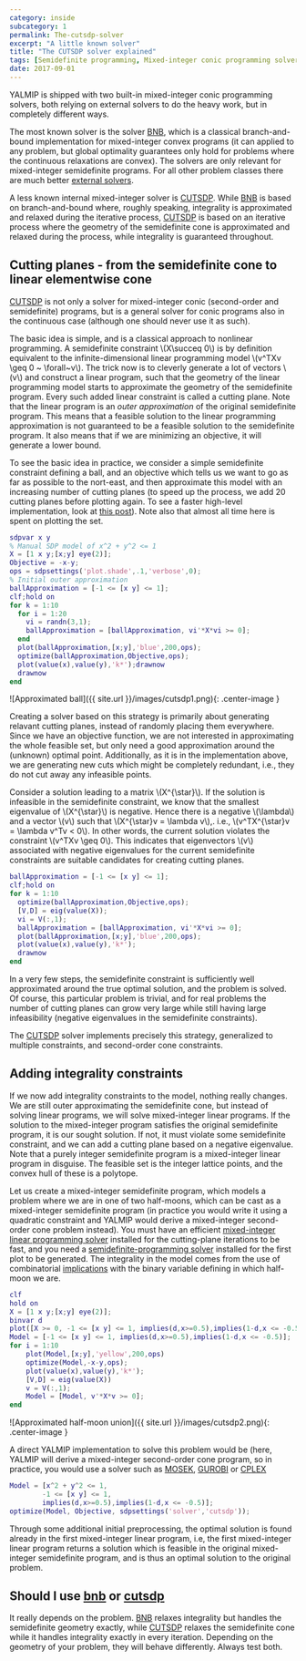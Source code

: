 ```yaml
---
category: inside
subcategory: 1
permalink: The-cutsdp-solver
excerpt: "A little known solver"
title: "The CUTSDP solver explained"
tags: [Semidefinite programming, Mixed-integer conic programming solver, Integer programming]
date: 2017-09-01
---
```


YALMIP is shipped with two built-in mixed-integer conic programming solvers, both relying on external solvers to do the heavy work, but in completely different ways.

The most known solver is the solver [BNB](/solver/bnb), which is a classical branch-and-bound implementation for mixed-integer convex programs (it can applied to any problem, but global optimality guarantees only hold for problems where the continuous relaxations are convex). The solvers are only relevant for mixed-integer semidefinite programs. For all other problem classes there are much better [external solvers](/tags/#mixed-integer-programming-solver).

A less known internal mixed-integer solver is [CUTSDP](/solver/cutsdp). While [BNB](/solver/bnb) is based on branch-and-bound where, roughly speaking, integrality is approximated and relaxed during the iterative process, [CUTSDP](/solver/cutsdp) is based on an iterative process where the geometry of the semidefinite cone is approximated and relaxed during the process, while integrality is guaranteed throughout.

## Cutting planes - from the semidefinite cone to linear elementwise cone

[CUTSDP](/solver/cutsdp) is not only a solver for mixed-integer conic (second-order and semidefinite) programs, but is a general solver for conic programs also in the continuous case (although one should never use it as such). 

The basic idea is simple, and is a classical approach to nonlinear programming. A semidefinite constraint \\(X\succeq 0\\) is by definition equivalent to the infinite-dimensional linear programming model \\(v^TXv \geq 0 ~ \forall~v\\). The trick now is to cleverly generate a lot of vectors \\(v\\) and construct a linear program, such that the geometry of the linear programming model starts to approximate the geometry of the semidefinite program. Every such added linear constraint is called a cutting plane. Note that the linear program is an *outer approximation* of the original semidefinite program. This means that a feasible solution to the linear programming approximation is not guaranteed to be a feasible solution to the semidefinite program. It also means that if we are minimizing an objective, it will generate a lower bound.

To see the basic idea in practice, we consider a simple semidefinite constraint defining a ball, and an objective which tells us we want to go as far as possible to the nort-east, and then approximate this model with an increasing number of cutting planes (to speed up the process, we add 20 cutting planes before plotting again. To see a faster high-level implementation, look at [this post](/example/scenariosampling)). Note also that almost all time here is spent on plotting the set.

````matlab
sdpvar x y
% Manual SDP model of x^2 + y^2 <= 1
X = [1 x y;[x;y] eye(2)];
Objective = -x-y;
ops = sdpsettings('plot.shade',.1,'verbose',0);
% Initial outer approximation
ballApproximation = [-1 <= [x y] <= 1];
clf;hold on
for k = 1:10  
  for i = 1:20
    vi = randn(3,1);
    ballApproximation = [ballApproximation, vi'*X*vi >= 0];  
  end
  plot(ballApproximation,[x;y],'blue',200,ops); 
  optimize(ballApproximation,Objective,ops);
  plot(value(x),value(y),'k*');drawnow
  drawnow
end 
````

![Approximated ball]({{ site.url }}/images/cutsdp1.png){: .center-image }

Creating a solver based on this strategy is primarily about generating relavant cutting planes, instead of randomly placing them everywhere. Since we have an objective function, we are not interested in approximating the whole feasible set, but only need a good approximation around the (unknown) optimal point. Additionally, as it is in the implementation above, we are generating new cuts which might be completely redundant, i.e., they do not cut away any infeasible points.

Consider a solution leading to a matrix \\(X^{\star}\\). If the solution is infeasible in the semidefinite constraint, we know that the smallest eigenvalue of \\(X^{\star}\\) is negative. Hence there is a negative \\(\lambda\\) and a vector  \\(v\\) such that  \\(X^{\star}v = \lambda v\\),. i.e., \\(v^TX^{\star}v = \lambda v^Tv < 0\\). In other words, the current solution violates the constraint \\(v^TXv \geq 0\\). This indicates that eigenvectors \\(v\\) associated with negative eigenvalues for the current semidefinite constraints are suitable candidates for creating cutting planes.

````matlab
ballApproximation = [-1 <= [x y] <= 1];
clf;hold on
for k = 1:10  
  optimize(ballApproximation,Objective,ops);
  [V,D] = eig(value(X));  
  vi = V(:,1);
  ballApproximation = [ballApproximation, vi'*X*vi >= 0];    
  plot(ballApproximation,[x;y],'blue',200,ops);   
  plot(value(x),value(y),'k*');
  drawnow
end 
````

In a very few steps, the semidefinite constraint is sufficiently well approximated around the true optimal solution, and the problem is solved. Of course, this particular problem is trivial, and for real problems the number of cutting planes can grow very large while still having large infeasibility (negative eigenvalues in the semidefinite constraints).

The [CUTSDP](/solver/cutsdp) solver implements precisely this strategy, generalized to multiple constraints, and second-order cone constraints.

## Adding integrality constraints

If we now add integrality constraints to the model, nothing really changes. We are still outer approximating the semidefinite cone, but instead of solving linear programs, we will solve mixed-integer linear programs. If the solution to the mixed-integer program satisfies the original semidefinite program, it is our sought solution. If not, it must violate some semidefinite constraint, and we can add a cutting plane based on a negative eigenvalue. Note that a purely integer semidefinite program is a mixed-integer linear program in disguise. The feasible set is the integer lattice points, and the convex hull of these is a polytope.

Let us create a mixed-integer semidefinite program, which models a problem where we are in one of two half-moons,  which can be cast as a mixed-integer semidefinite program (in practice you would write it using a quadratic constraint and YALMIP would derive a mixed-integer second-order cone problem instead). You must have an efficient [mixed-integer linear programming solver](/tags/#mixed-integer-linear-programming-solver) installed for the cutting-plane iterations to be fast, and you need a [semidefinite-programming solver](/tags/#semidefinite-programming-solver) installed for the first plot to be generated. The integrality in the model comes from the use of combinatorial [implications](/command/implies) with the binary variable defining in which half-moon we are.

````matlab
clf
hold on
X = [1 x y;[x;y] eye(2)];
binvar d
plot([X >= 0, -1 <= [x y] <= 1, implies(d,x>=0.5),implies(1-d,x <= -0.5)]);
Model = [-1 <= [x y] <= 1, implies(d,x>=0.5),implies(1-d,x <= -0.5)];
for i = 1:10
    plot(Model,[x;y],'yellow',200,ops)
    optimize(Model,-x-y,ops);
    plot(value(x),value(y),'k*');
    [V,D] = eig(value(X))
    v = V(:,1);
    Model = [Model, v'*X*v >= 0];
end
````

![Approximated half-moon union]({{ site.url }}/images/cutsdp2.png){: .center-image }


A direct YALMIP implementation to solve this problem would be (here, YALMIP will derive a mixed-integer second-order cone program, so in practice, you would use a solver such as [MOSEK](/solver/mosek), [GUROBI](/solver/gurobi) or [CPLEX](/solver/cplex)

````matlab
Model = [x^2 + y^2 <= 1,
        -1 <= [x y] <= 1, 
        implies(d,x>=0.5),implies(1-d,x <= -0.5)];
optimize(Model, Objective, sdpsettings('solver','cutsdp'));        
````

Through some additional initial preprocessing, the optimal solution is found already in the first mixed-integer linear program, i.e, the first mixed-integer linear program returns a solution which is feasible in the original mixed-integer semidefinite program, and is thus an optimal solution to the original problem.


## Should I use [bnb](/solver/bnb) or [cutsdp](/solver/cutsdp)

It really depends on the problem. [BNB](/solver/bnb) relaxes integrality but handles the semidefinite geometry exactly, while  [CUTSDP](/solver/cutsdp)  relaxes the semidefinite cone while it handles integrality exactly in every iteration. Depending on the geometry of your problem, they will behave differently. Always test both.



